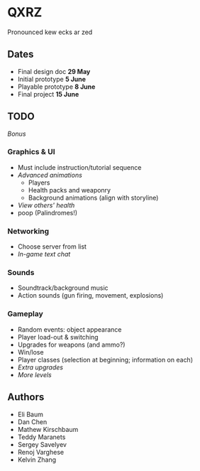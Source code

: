 # QXRZ
Pronounced kew ecks ar zed

## Dates
- Final design doc **29 May**
- Initial prototype **5 June**
- Playable prototype **8 June**
- Final project **15 June**

## TODO

*Bonus*

### Graphics & UI
- Must include instruction/tutorial sequence
- *Advanced animations*
    - Players
    - Health packs and weaponry
    - Background animations (align with storyline)
- *View others' health*
- poop (Palindromes!)

### Networking
- Choose server from list
- *In-game text chat*

### Sounds
- Soundtrack/background music
- Action sounds (gun firing, movement, explosions)

### Gameplay
- Random events: object appearance
- Player load-out & switching
- Upgrades for weapons (and ammo?)
- Win/lose
- Player classes (selection at beginning; information on each)
- *Extra upgrades*
- *More levels*

## Authors
- Eli Baum
- Dan Chen
- Mathew Kirschbaum
- Teddy Maranets
- Sergey Savelyev
- Renoj Varghese
- Kelvin Zhang
